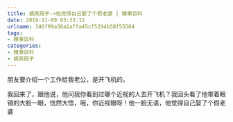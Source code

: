 ```yaml
---
title: 搞笑段子->他觉得自己娶了个假老婆 | 糗事百科
date: 2019-11-09 03:33:12
urlname: 146f99a30a1affa45cf5294b58f55564
tags: 
- 糗事百科
categories:
- 糗事百科
- 搞笑段子
---
```

朋友要介绍一个工作给我老公，是开飞机的。

我回来了，跟他说，他问我你看到过哪个近视的人去开飞机？我回头看了他带着眼镜的大脸一眼，恍然大悟，哦，你近视眼呀！他一脸无语，他觉得自己娶了个假老婆


